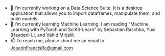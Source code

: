 - 🔭 I’m currently working on a Data Science Suite. It is a desktop application that allows you to import dataframes, manipulate them, and build models.
- 🌱 I’m currently learning Machine Learning. I am reading "Machine Learning with PyTorch and SciKit-Learn" by Sebastian Raschka, Yuxi (Hayden) Li, and Vahid Mirjalili.
- 📫 To reach me, please shoot me an email to JosephFrancisRe@gmail.com
<!--
- 👯 I’m looking to collaborate on ...
- 🤔 I’m looking for help with ...
- 💬 Ask me about ...
- 😄 Pronouns: He/Him
- ⚡ Fun fact: 
-->
